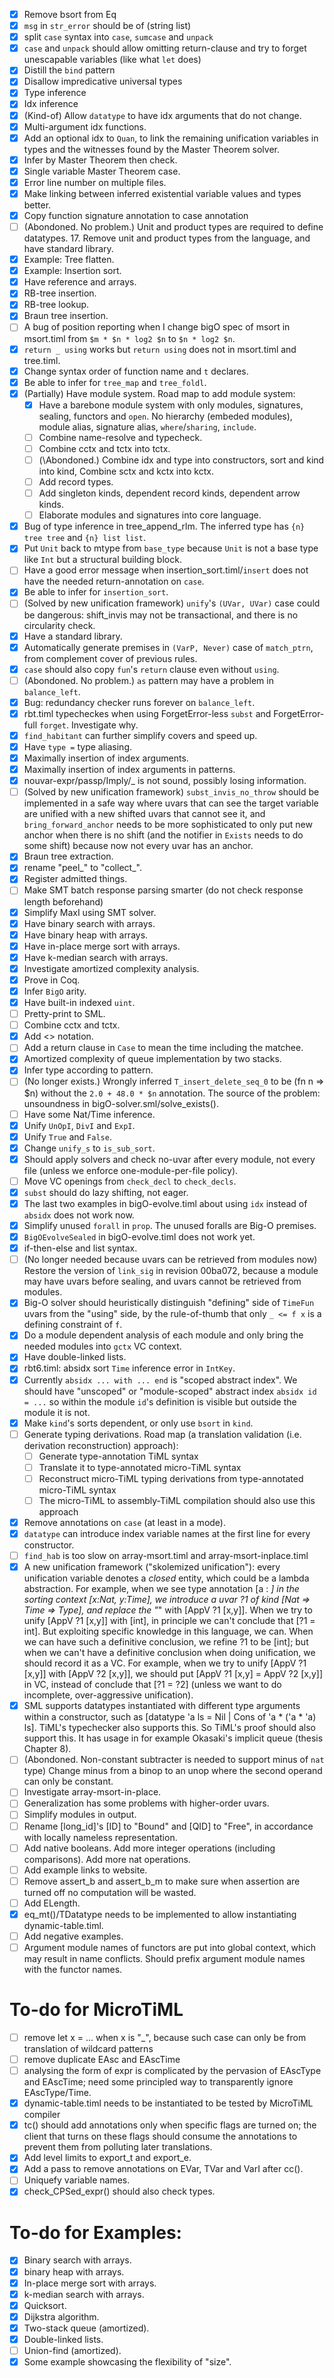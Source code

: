 - [x] Remove bsort from Eq 
- [x] `msg` in `str_error` should be of (string list)
- [x] split `case` syntax into `case`, `sumcase` and `unpack`
- [x] `case` and `unpack` should allow omitting return-clause and try to forget unescapable variables (like what `let` does)
- [x] Distill the `bind` pattern
- [x] Disallow impredicative universal types
- [x] Type inference
- [x] Idx inference
- [x] \(Kind-of) Allow `datatype` to have idx arguments that do not change.
- [x] Multi-argument idx functions.
- [x] Add an optional idx to `Quan`, to link the remaining unification variables in types and the witnesses found by the Master Theorem solver.
- [x] Infer by Master Theorem then check.
- [x] Single variable Master Theorem case.
- [x] Error line number on multiple files.
- [x] Make linking between inferred existential variable values and types better.
- [x] Copy function signature annotation to case annotation
- [ ] \(Abondoned. No problem.) Unit and product types are required to define datatypes. 17. Remove unit and product types from the language, and have standard library.
- [x] Example: Tree flatten.
- [x] Example: Insertion sort.
- [x] Have reference and arrays.
- [x] RB-tree insertion.
- [x] RB-tree lookup.
- [x] Braun tree insertion.
- [ ] A bug of position reporting when I change bigO spec of msort in msort.timl from `$m * $n * log2 $n` to `$n * log2 $n`.
- [x] `return _ using` works but `return using` does not in msort.timl and tree.timl.
- [x] Change syntax order of function name and `t` declares.
- [x] Be able to infer for `tree_map` and `tree_foldl`.
- [x] \(Partially) Have module system.
    Road map to add module system:
    * [x] Have a barebone module system with only modules, signatures, sealing, functors and `open`. No hierarchy (embeded modules), module alias, signature alias, `where`/`sharing`, `include`.
    * [ ] Combine name-resolve and typecheck.
    * [ ] Combine cctx and tctx into tctx.
    * [ ] (\Abondoned.) Combine idx and type into constructors, sort and kind into kind, Combine sctx and kctx into kctx.
    * [ ] Add record types.
    * [ ] Add singleton kinds, dependent record kinds, dependent arrow kinds.
    * [ ] Elaborate modules and signatures into core language.
- [x] Bug of type inference in tree_append_rlm. The inferred type has `{n} tree tree` and `{n} list list`.
- [x] Put `Unit` back to mtype from `base_type` because `Unit` is not a base type like `Int` but a structural building block.
- [ ] Have a good error message when insertion_sort.timl/`insert` does not have the needed return-annotation on `case`.
- [x] Be able to infer for `insertion_sort`.
- [ ] \(Solved by new unification framework) `unify`'s `(UVar, UVar)` case could be dangerous: shift_invis may not be transactional, and there is no circularity check.
- [x] Have a standard library.
- [x] Automatically generate premises in `(VarP, Never)` case of `match_ptrn`, from complement cover of previous rules.
- [x] `case` should also copy `fun`'s `return` clause even without `using`.
- [ ] \(Abondoned. No problem.) `as` pattern may have a problem in `balance_left`.
- [x] Bug: redundancy checker runs forever on `balance_left`.
- [x] rbt.timl typecheckes when using ForgetError-less `subst` and ForgetError-full `forget`. Investigate why.
- [x] `find_habitant` can further simplify covers and speed up.
- [x] Have `type =` type aliasing.
- [x] Maximally insertion of index arguments.
- [x] Maximally insertion of index arguments in patterns.
- [x] nouvar-expr/passp/Imply/_ is not sound, possibly losing information.
- [ ] \(Solved by new unification framework) `subst_invis_no_throw` should be implemented in a safe way where uvars that can see the target variable are unified with a new shifted uvars that cannot see it, and `bring_forward_anchor` needs to be more sophisticated to only put new anchor when there is no shift (and the notifier in `Exists` needs to do some shift) because now not every uvar has an anchor.
- [x] Braun tree extraction.
- [x] rename "peel_" to "collect_".
- [x] Register admitted things.
- [ ] Make SMT batch response parsing smarter (do not check response length beforehand)
- [x] Simplify MaxI using SMT solver.
- [x] Have binary search with arrays.
- [x] Have binary heap with arrays.
- [x] Have in-place merge sort with arrays.
- [x] Have k-median search with arrays.
- [x] Investigate amortized complexity analysis.
- [x] Prove in Coq.
- [x] Infer `BigO` arity.
- [x] Have built-in indexed `uint`.
- [ ] Pretty-print to SML.
- [ ] Combine cctx and tctx.
- [x] Add <> notation.
- [ ] Add a return clause in `Case` to mean the time including the matchee.
- [x] Amortized complexity of queue implementation by two stacks.
- [x] Infer type according to pattern.
- [ ] \(No longer exists.) Wrongly inferred `T_insert_delete_seq_0` to be (fn n => $n) without the `2.0 + 48.0 * $n` annotation. The source of the problem: unsoundness in bigO-solver.sml/solve_exists(). 
- [ ] Have some Nat/Time inference.
- [x] Unify `UnOpI`, `DivI` and `ExpI`.
- [x] Unify `True` and `False`.
- [x] Change `unify_s` to `is_sub_sort`.
- [x] Should apply solvers and check no-uvar after every module, not every file (unless we enforce one-module-per-file policy). 
- [ ] Move VC openings from `check_decl` to `check_decls`.
- [x] `subst` should do lazy shifting, not eager.
- [x] The last two examples in bigO-evolve.timl about using `idx` instead of `absidx` does not work now.
- [x] Simplify unused `forall` in `prop`. The unused foralls are Big-O premises.
- [x] `BigOEvolveSealed` in bigO-evolve.timl does not work yet.
- [x] if-then-else and list syntax.
- [ ] \(No longer needed because uvars can be retrieved from modules now) Restore the version of `link_sig` in revision 00ba072, because a module may have uvars before sealing, and uvars cannot be retrieved from modules.
- [x] Big-O solver should heuristically distinguish "defining" side of `TimeFun` uvars from the "using" side, by the rule-of-thumb that only `_ <= f x` is a defining constraint of `f`.
- [x] Do a module dependent analysis of each module and only bring the needed modules into `gctx` VC context.
- [x] Have double-linked lists.
- [x] rbt6.timl:  absidx sort `Time` inference error in `IntKey`.
- [x] Currently `absidx ... with ... end` is "scoped abstract index". We should have "unscoped" or "module-scoped" abstract index `absidx id = ...` so within the module `id`'s definition is visible but outside the module it is not.
- [x] Make `kind`'s sorts dependent, or only use `bsort` in `kind`.
- [ ] Generate typing derivations.
    Road map (a translation validation (i.e. derivation reconstruction) approach):
    * [ ] Generate type-annotation TiML syntax
    * [ ] Translate it to type-annotated micro-TiML syntax
    * [ ] Reconstruct micro-TiML typing derivations from type-annotated micro-TiML syntax
    * [ ] The micro-TiML to assembly-TiML compilation should also use this approach
- [x] Remove annotations on `case` (at least in a mode).
- [x] `datatype` can introduce index variable names at the first line for every constructor.
- [ ] `find_hab` is too slow on array-msort.timl and array-msort-inplace.timl
- [x] A new unification framework ("skolemized unification"): every unification variable denotes a *closed* entity, which could be a lambda abstraction. For example, when we see type annotation [a : _] in the sorting context [x:Nat, y:Time], we introduce a uvar ?1 of kind [Nat => Time => Type], and replace the "_" with [AppV ?1 [x,y]]. When we try to unify [AppV ?1 [x,y]] with [int], in principle we can't conclude that [?1 = int]. But exploiting specific knowledge in this language, we can. When we can have such a definitive conclusion, we refine ?1 to be [int]; but when we can't have a definitive conclusion when doing unification, we should record it as a VC. For example, when we try to unify [AppV ?1 [x,y]] with [AppV ?2 [x,y]], we should put [AppV ?1 [x,y] = AppV ?2 [x,y]] in VC, instead of conclude that [?1 = ?2] (unless we want to do incomplete, over-aggressive unification).
- [x] SML supports datatypes instantiated with different type arguments within a constructor, such as [datatype 'a ls = Nil | Cons of 'a * ('a * 'a) ls]. TiML's typechecker also supports this. So TiML's proof should also support this. It has usage in for example Okasaki's implicit queue (thesis Chapter 8).
- [ ] \(Abondoned. Non-constant subtracter is needed to support minus of `nat` type) Change minus from a binop to an unop where the second operand can only be constant.
- [ ] Investigate array-msort-in-place.
- [ ] Generalization has some problems with higher-order uvars.
- [ ] Simplify modules in output.
- [ ] Rename [long_id]'s [ID] to "Bound" and [QID] to "Free", in accordance with locally nameless representation.
- [ ] Add native booleans. Add more integer operations (including comparisons). Add more nat operations.
- [ ] Add example links to website.
- [ ] Remove assert_b and assert_b_m to make sure when assertion are turned off no computation will be wasted.
- [ ] Add ELength.
- [x] eq_mt()/TDatatype needs to be implemented to allow instantiating dynamic-table.timl.
- [ ] Add negative examples.
- [ ] Argument module names of functors are put into global context, which may result in name conflicts. Should prefix argument module names with the functor names.

# To-do for MicroTiML

- [ ] remove let x = ... when x is "_", because such case can only be from translation of wildcard patterns
- [ ] remove duplicate EAsc and EAscTime
- [ ] analysing the form of expr is complicated by the pervasion of EAscType and EAscTime; need some principled way to transparently ignore EAscType/Time.
- [x] dynamic-table.timl needs to be instantiated to be tested by MicroTiML compiler
- [x] tc() should add annotations only when specific flags are turned on; the client that turns on these flags should consume the annotations to prevent them from polluting later translations.
- [x] Add level limits to export_t and export_e.
- [x] Add a pass to remove annotations on EVar, TVar and VarI after cc().
- [ ] Uniquefy variable names.
- [x] check_CPSed_expr() should also check types.

# To-do for Examples:

- [x] Binary search with arrays.
- [x] binary heap with arrays.
- [x] In-place merge sort with arrays.
- [x] k-median search with arrays.
- [x] Quicksort.
- [x] Dijkstra algorithm.
- [x] Two-stack queue (amortized).
- [x] Double-linked lists.
- [ ] Union-find (amortized).
- [x] Some example showcasing the flexibility of "size".
